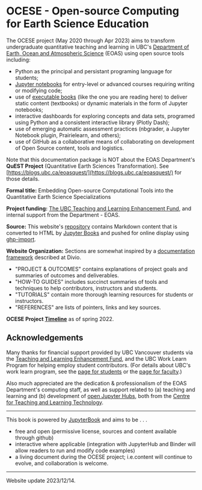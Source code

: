 
# OCESE - Open-source Computing for Earth Science Education

The OCESE project (May 2020 through Apr 2023) aims to transform undergraduate quantitative teaching and learning in UBC's [Department of Earth, Ocean and Atmospheric Science](https://www.eoas.ubc.ca) (EOAS) using open source tools including:

* Python as the principal and persistant programing language for students;
* [Jupyter notebooks](https://www.jupyter.org) for entry-level or advanced courses requiring writing or modifying code;
* use of [executable books](https://executablebooks.org/en/latest/) (like the one you are reading here) to deliver static content (textbooks) or dynamic materials in the form of Jupyter notebooks;
* interactive dashboards for exploring concepts and data sets, programed using Python and a consistent interactive library (Plotly Dash);
* use of emerging automatic assessment practices (nbgrader, a Jupyter Notebook plugin, Prairielearn, and others);
* use of GitHub as a collaborative means of collaborating on development of Open Source content, tools and logistics.

Note that this documentation package is NOT about the EOAS Department's **QuEST Project** (Quantitative Earth Sciences Transformation). See [https://blogs.ubc.ca/eoasquest/](https://blogs.ubc.ca/eoasquest/) for those details.

**Formal title:** Embedding Open-source Computational Tools into the Quantitative Earth Science Specializations

**Project funding:** [The UBC Teaching and Learning Enhancement Fund](https://tlef.ubc.ca/funded-proposals/entry/714/), and internal support from the Department - EOAS.

**Source:** This website's [repository](https://github.com/eoas-ubc/eoas-ubc.github.io) contains Markdown content that is converted to HTML by [Jupyter Books](https://jupyterbook.org/intro.html) and pushed for online display using [ghp-import](https://pypi.org/project/ghp-import/).

**Website Organization:** Sections are somewhat inspired by a [documentation framework](https://documentation.divio.com/) described at Divio.

* "PROJECT & OUTCOMES" contains explanations of project goals and summaries of outcomes and deliverables.
* "HOW-TO GUIDES" includes succinct summaries of tools and techniques to help contributors, instructors and students.
* "TUTORIALS" contain more thorough learning resources for students or instructors.
* "REFERENCES" are lists of pointers, links and key sources.

**OCESE Project <a href="files/timeline.pdf"> Timeline</a>** as of spring 2022.

## Acknowledgements

Many thanks for financial support provided by UBC Vancouver students via the [Teaching and Learning Enhancement Fund](https://tlef.ubc.ca/), and the UBC Work Learn Program for helping employ student contributors. (For details about UBC's work learn program, see the [page for students](https://students.ubc.ca/career/ubc-experiences/work-learn-program) or the [page for faculty](https://facultystaff.students.ubc.ca/student-affairs/ubc-career-centre/work-learn).)

Also much appreciated are the dedication & professionalism of the EOAS Department's computing staff, as well as support related to (a) teaching and learning and (b) development of [open Jupyter Hubs](https://lthub.ubc.ca/guides/jupyterhub-instructor-guide/), both from the [Centre for Teaching and Learning Technology](https://ctlt.ubc.ca/).


---

This book is powered by [JupyterBook](https://jupyterbook.org) and aims to be . . .

* free and open (permissive license, sources and content available through github)
* interactive where applicable (integration with JupyterHub and Binder will allow readers to run and modify code examples)
* a living document during the OCESE project; i.e.content will continue to evolve, and collaboration is welcome.

---

Website update 2023/12/14.
